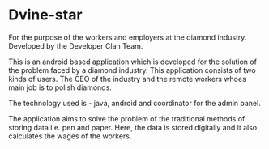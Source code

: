 # Dvine-star
 For the purpose of the workers and employers at the diamond industry.
 Developed by the Developer Clan Team.

 This is an android based application which is developed for the solution of the problem faced by a diamond industry.
 This application consists of two kinds of users. The CEO of the industry and the remote workers whoes main job is to polish diamonds. 

 The technology used is - java, android and coordinator for the admin panel.

The application aims to solve the problem of the traditional methods of storing data i.e. pen and paper. Here, the data is stored digitally and it also calculates the wages of the workers.

